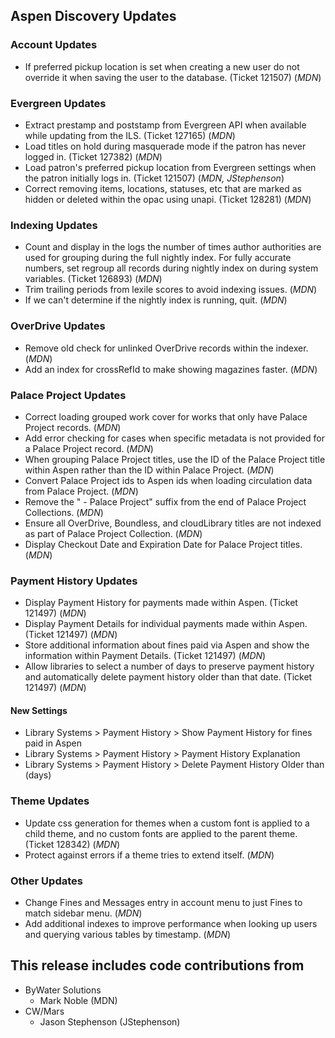 ## Aspen Discovery Updates

### Account Updates
- If preferred pickup location is set when creating a new user do not override it when saving the user to the database. (Ticket 121507) (*MDN*)

### Evergreen Updates
- Extract prestamp and poststamp from Evergreen API when available while updating from the ILS. (Ticket 127165) (*MDN*) 
- Load titles on hold during masquerade mode if the patron has never logged in. (Ticket 127382) (*MDN*)
- Load patron's preferred pickup location from Evergreen settings when the patron initially logs in. (Ticket 121507) (*MDN, JStephenson*)
- Correct removing items, locations, statuses, etc that are marked as hidden or deleted within the opac using unapi. (Ticket 128281) (*MDN*)

### Indexing Updates
- Count and display in the logs the number of times author authorities are used for grouping during the full nightly index.  For fully accurate numbers, set regroup all records during nightly index on during system variables. (Ticket 126893) (*MDN*)
- Trim trailing periods from lexile scores to avoid indexing issues. (*MDN*)
- If we can't determine if the nightly index is running, quit. (*MDN*)

### OverDrive Updates
- Remove old check for unlinked OverDrive records within the indexer. (*MDN*)
- Add an index for crossRefId to make showing magazines faster. (*MDN*)

### Palace Project Updates
- Correct loading grouped work cover for works that only have Palace Project records. (*MDN*)
- Add error checking for cases when specific metadata is not provided for a Palace Project record. (*MDN*) 
- When grouping Palace Project titles, use the ID of the Palace Project title within Aspen rather than the ID within Palace Project. (*MDN*)
- Convert Palace Project ids to Aspen ids when loading circulation data from Palace Project. (*MDN*)  
- Remove the " - Palace Project" suffix from the end of Palace Project Collections.  (*MDN*)
- Ensure all OverDrive, Boundless, and cloudLibrary titles are not indexed as part of Palace Project Collection. (*MDN*)
- Display Checkout Date and Expiration Date for Palace Project titles. (*MDN*)

### Payment History Updates
- Display Payment History for payments made within Aspen. (Ticket 121497) (*MDN*)
- Display Payment Details for individual payments made within Aspen. (Ticket 121497) (*MDN*)
- Store additional information about fines paid via Aspen and show the information within Payment Details. (Ticket 121497) (*MDN*)  
- Allow libraries to select a number of days to preserve payment history and automatically delete payment history older than that date. (Ticket 121497) (*MDN*)

<div markdown="1" class="settings">

#### New Settings
- Library Systems > Payment History > Show Payment History for fines paid in Aspen
- Library Systems > Payment History > Payment History Explanation
- Library Systems > Payment History > Delete Payment History Older than (days)
</div>

### Theme Updates
- Update css generation for themes when a custom font is applied to a child theme, and no custom fonts are applied to the parent theme. (Ticket 128342)  (*MDN*)
- Protect against errors if a theme tries to extend itself. (*MDN*) 

### Other Updates
- Change Fines and Messages entry in account menu to just Fines to match sidebar menu. (*MDN*)
- Add additional indexes to improve performance when looking up users and querying various tables by timestamp. (*MDN*) 

## This release includes code contributions from
- ByWater Solutions
    - Mark Noble (MDN)
- CW/Mars
  - Jason Stephenson (JStephenson)